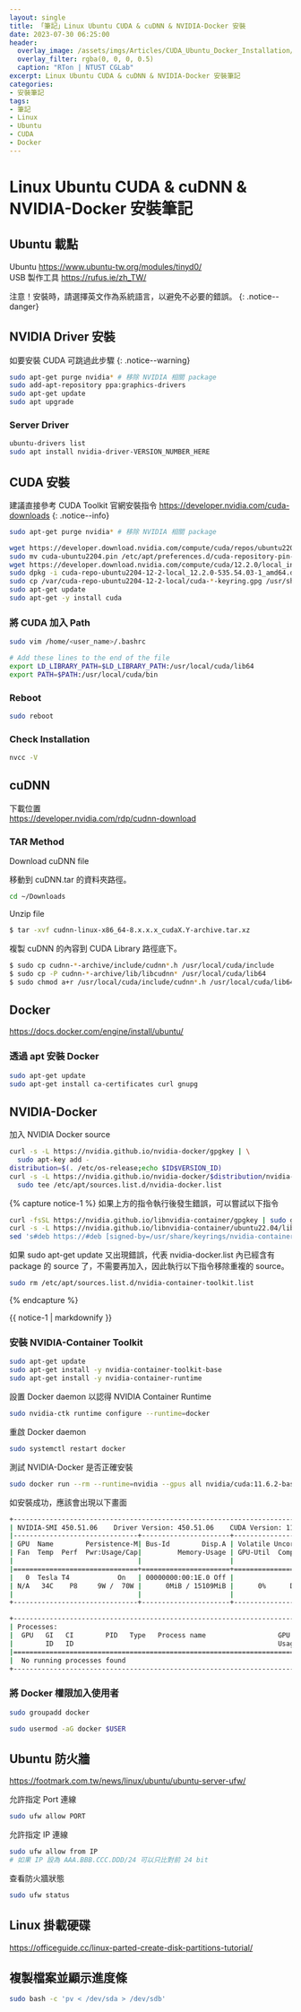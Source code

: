 ```yaml
---
layout: single
title: 「筆記」Linux Ubuntu CUDA & cuDNN & NVIDIA-Docker 安裝
date: 2023-07-30 06:25:00
header:
  overlay_image: /assets/imgs/Articles/CUDA_Ubuntu_Docker_Installation/CUDAandUbuntu.jpg
  overlay_filter: rgba(0, 0, 0, 0.5)
  caption: "RTon | NTUST CGLab"
excerpt: Linux Ubuntu CUDA & cuDNN & NVIDIA-Docker 安裝筆記
categories:
- 安裝筆記
tags:
- 筆記
- Linux
- Ubuntu
- CUDA
- Docker
---
```

# Linux Ubuntu CUDA & cuDNN & NVIDIA-Docker 安裝筆記  
## Ubuntu 載點  

Ubuntu https://www.ubuntu-tw.org/modules/tinyd0/  
USB 製作工具 https://rufus.ie/zh_TW/  

注意！安裝時，請選擇英文作為系統語言，以避免不必要的錯誤。
{: .notice--danger}

## NVIDIA Driver 安裝  

如要安裝 CUDA 可跳過此步驟
{: .notice--warning}  

```bash
sudo apt-get purge nvidia* # 移除 NVIDIA 相關 package
sudo add-apt-repository ppa:graphics-drivers
sudo apt-get update
sudo apt upgrade
```

### Server Driver  

```bash
ubuntu-drivers list
sudo apt install nvidia-driver-VERSION_NUMBER_HERE
```

## CUDA 安裝  

建議直接參考 CUDA Toolkit 官網安裝指令
https://developer.nvidia.com/cuda-downloads
{: .notice--info}  

```bash
sudo apt-get purge nvidia* # 移除 NVIDIA 相關 package

wget https://developer.download.nvidia.com/compute/cuda/repos/ubuntu2204/x86_64/cuda-ubuntu2204.pin
sudo mv cuda-ubuntu2204.pin /etc/apt/preferences.d/cuda-repository-pin-600
wget https://developer.download.nvidia.com/compute/cuda/12.2.0/local_installers/cuda-repo-ubuntu2204-12-2-local_12.2.0-535.54.03-1_amd64.deb
sudo dpkg -i cuda-repo-ubuntu2204-12-2-local_12.2.0-535.54.03-1_amd64.deb
sudo cp /var/cuda-repo-ubuntu2204-12-2-local/cuda-*-keyring.gpg /usr/share/keyrings/
sudo apt-get update
sudo apt-get -y install cuda
```

### 將 CUDA 加入 Path  

```bash
sudo vim /home/<user_name>/.bashrc

# Add these lines to the end of the file
export LD_LIBRARY_PATH=$LD_LIBRARY_PATH:/usr/local/cuda/lib64
export PATH=$PATH:/usr/local/cuda/bin
```

### Reboot  

```bash
sudo reboot
```

### Check Installation  

```bash
nvcc -V
```

## cuDNN  

下載位置  
https://developer.nvidia.com/rdp/cudnn-download  

### TAR Method  

Download cuDNN file  

移動到 cuDNN.tar 的資料夾路徑。  
```bash
cd ~/Downloads
```
    
Unzip file  
```bash
$ tar -xvf cudnn-linux-x86_64-8.x.x.x_cudaX.Y-archive.tar.xz
```
    
複製 cuDNN 的內容到 CUDA Library 路徑底下。  
```bash
$ sudo cp cudnn-*-archive/include/cudnn*.h /usr/local/cuda/include 
$ sudo cp -P cudnn-*-archive/lib/libcudnn* /usr/local/cuda/lib64 
$ sudo chmod a+r /usr/local/cuda/include/cudnn*.h /usr/local/cuda/lib64/libcudnn*
```
    
## Docker  

https://docs.docker.com/engine/install/ubuntu/
### 透過 apt 安裝 Docker  
```bash
sudo apt-get update
sudo apt-get install ca-certificates curl gnupg
```
    
## NVIDIA-Docker  
    
加入 NVIDIA Docker source  
```bash
curl -s -L https://nvidia.github.io/nvidia-docker/gpgkey | \
  sudo apt-key add -
distribution=$(. /etc/os-release;echo $ID$VERSION_ID)
curl -s -L https://nvidia.github.io/nvidia-docker/$distribution/nvidia-docker.list | \
  sudo tee /etc/apt/sources.list.d/nvidia-docker.list
```

{% capture notice-1 %}
如果上方的指令執行後發生錯誤，可以嘗試以下指令
    
```bash
curl -fsSL https://nvidia.github.io/libnvidia-container/gpgkey | sudo gpg --dearmor -o /usr/share/keyrings/nvidia-container-toolkit-keyring.gpg
curl -s -L https://nvidia.github.io/libnvidia-container/ubuntu22.04/libnvidia-container.list
sed 's#deb https://#deb [signed-by=/usr/share/keyrings/nvidia-container-toolkit-keyring.gpg] https://#g' | sudo tee /etc/apt/sources.list.d/nvidia-container-toolkit.list
```
    
如果 sudo apt-get update 又出現錯誤，代表 nvidia-docker.list 內已經含有 package 的 source 了，不需要再加入，因此執行以下指令移除重複的 source。  
```bash
sudo rm /etc/apt/sources.list.d/nvidia-container-toolkit.list
```
{% endcapture %}
<div class="notice--warning">{{ notice-1 | markdownify }}</div>


### 安裝 NVIDIA-Container Toolkit  
```bash
sudo apt-get update
sudo apt-get install -y nvidia-container-toolkit-base
sudo apt-get install -y nvidia-container-runtime
```
  
設置 Docker daemon 以認得 NVIDIA Container Runtime  
```bash
sudo nvidia-ctk runtime configure --runtime=docker
```
    
重啟 Docker daemon    
```bash
sudo systemctl restart docker
```
    
測試 NVIDIA-Docker 是否正確安裝  
```bash
sudo docker run --rm --runtime=nvidia --gpus all nvidia/cuda:11.6.2-base-ubuntu20.04 nvidia-smi
```
    
如安裝成功，應該會出現以下畫面  
```bash
+-----------------------------------------------------------------------------+
| NVIDIA-SMI 450.51.06    Driver Version: 450.51.06    CUDA Version: 11.0     |
|-------------------------------+----------------------+----------------------+
| GPU  Name        Persistence-M| Bus-Id        Disp.A | Volatile Uncorr. ECC |
| Fan  Temp  Perf  Pwr:Usage/Cap|         Memory-Usage | GPU-Util  Compute M. |
|                               |                      |               MIG M. |
|===============================+======================+======================|
|   0  Tesla T4            On   | 00000000:00:1E.0 Off |                    0 |
| N/A   34C    P8     9W /  70W |      0MiB / 15109MiB |      0%      Default |
|                               |                      |                  N/A |
+-------------------------------+----------------------+----------------------+

+-----------------------------------------------------------------------------+
| Processes:                                                                  |
|  GPU   GI   CI        PID   Type   Process name                  GPU Memory |
|        ID   ID                                                   Usage      |
|=============================================================================|
|  No running processes found                                                 |
+-----------------------------------------------------------------------------+
```

### 將 Docker 權限加入使用者
```bash
sudo groupadd docker

sudo usermod -aG docker $USER
```

## Ubuntu 防火牆
https://footmark.com.tw/news/linux/ubuntu/ubuntu-server-ufw/

允許指定 Port 連線
```bash
sudo ufw allow PORT
```

允許指定 IP 連線
```bash
sudo ufw allow from IP
# 如果 IP 設為 AAA.BBB.CCC.DDD/24 可以只比對前 24 bit
```

查看防火牆狀態
```bash
sudo ufw status
```

## Linux 掛載硬碟
https://officeguide.cc/linux-parted-create-disk-partitions-tutorial/

## 複製檔案並顯示進度條

```bash
sudo bash -c 'pv < /dev/sda > /dev/sdb'
```